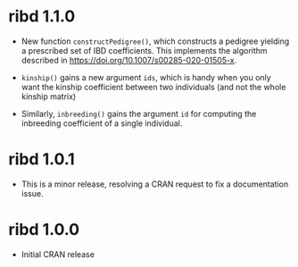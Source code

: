 # ribd 1.1.0

* New function `constructPedigree()`, which constructs a pedigree yielding a prescribed set of IBD coefficients. This implements the algorithm described in https://doi.org/10.1007/s00285-020-01505-x.  

* `kinship()` gains a new argument `ids`, which is handy when you only want the kinship coefficient between two individuals (and not the whole kinship matrix)

* Similarly, `inbreeding()` gains the argument `id` for computing the inbreeding coefficient of a single individual.


# ribd 1.0.1

* This is a minor release, resolving a CRAN request to fix a documentation issue.

# ribd 1.0.0

* Initial CRAN release
